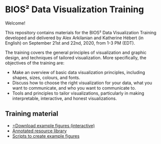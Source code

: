 # BIOS² Data Visualization Training

Welcome!<br>

This repository contains materials for the BIOS² Data Visualization Training developed and delivered by Alex Arkilanian and Katherine Hébert (in English) on September 21st and 22nd, 2020, from 1-3 PM (EDT).<br>

The training covers the general principles of visualization and graphic design, and techniques of tailored visualization. More specifically, the objectives of the training are:<br>
* Make an overview of basic data visualization principles, including shapes, sizes, colours, and fonts.<br>
* Discuss how to choose the right visualization for your data, what you want to communicate, and who you want to communicate to. <br>
* Tools and principles to tailor visualizations, particularly in making interpretable, interactive, and honest visualizations. <br>

## Training material

* <a href = "https://raw.githubusercontent.com/katherinehebert/BIOS2_DataViz/master/interactive_examples.html" download>=Download example figures (interactive)</a>
* [Annotated resource library](https://katherinehebert.github.io/BIOS2_DataViz/)<br>
* [Scripts to create example figures](https://github.com/katherinehebert/BIOS2_DataViz/tree/master/scripts)<br>
